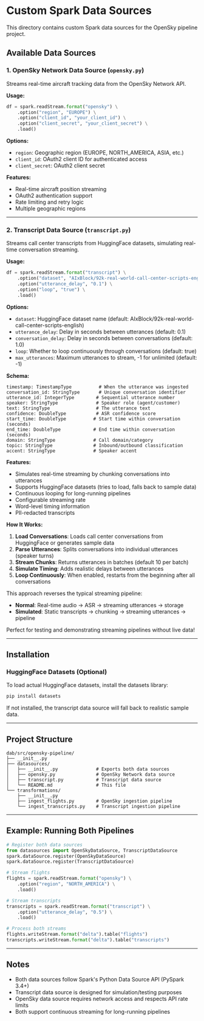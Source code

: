 # Custom Spark Data Sources

This directory contains custom Spark data sources for the OpenSky pipeline project.

## Available Data Sources

### 1. OpenSky Network Data Source (`opensky.py`)

Streams real-time aircraft tracking data from the OpenSky Network API.

**Usage:**
```python
df = spark.readStream.format("opensky") \
    .option("region", "EUROPE") \
    .option("client_id", "your_client_id") \
    .option("client_secret", "your_client_secret") \
    .load()
```

**Options:**
- `region`: Geographic region (EUROPE, NORTH_AMERICA, ASIA, etc.)
- `client_id`: OAuth2 client ID for authenticated access
- `client_secret`: OAuth2 client secret

**Features:**
- Real-time aircraft position streaming
- OAuth2 authentication support
- Rate limiting and retry logic
- Multiple geographic regions

---

### 2. Transcript Data Source (`transcript.py`)

Streams call center transcripts from HuggingFace datasets, simulating real-time conversation streaming.

**Usage:**
```python
df = spark.readStream.format("transcript") \
    .option("dataset", "AIxBlock/92k-real-world-call-center-scripts-english") \
    .option("utterance_delay", "0.1") \
    .option("loop", "true") \
    .load()
```

**Options:**
- `dataset`: HuggingFace dataset name (default: AIxBlock/92k-real-world-call-center-scripts-english)
- `utterance_delay`: Delay in seconds between utterances (default: 0.1)
- `conversation_delay`: Delay in seconds between conversations (default: 1.0)
- `loop`: Whether to loop continuously through conversations (default: true)
- `max_utterances`: Maximum utterances to stream, -1 for unlimited (default: -1)

**Schema:**
```
timestamp: TimestampType          # When the utterance was ingested
conversation_id: StringType       # Unique conversation identifier
utterance_id: IntegerType        # Sequential utterance number
speaker: StringType              # Speaker role (agent/customer)
text: StringType                 # The utterance text
confidence: DoubleType           # ASR confidence score
start_time: DoubleType          # Start time within conversation (seconds)
end_time: DoubleType            # End time within conversation (seconds)
domain: StringType              # Call domain/category
topic: StringType               # Inbound/outbound classification
accent: StringType              # Speaker accent
```

**Features:**
- Simulates real-time streaming by chunking conversations into utterances
- Supports HuggingFace datasets (tries to load, falls back to sample data)
- Continuous looping for long-running pipelines
- Configurable streaming rate
- Word-level timing information
- PII-redacted transcripts

**How It Works:**

1. **Load Conversations**: Loads call center conversations from HuggingFace or generates sample data
2. **Parse Utterances**: Splits conversations into individual utterances (speaker turns)
3. **Stream Chunks**: Returns utterances in batches (default 10 per batch)
4. **Simulate Timing**: Adds realistic delays between utterances
5. **Loop Continuously**: When enabled, restarts from the beginning after all conversations

This approach reverses the typical streaming pipeline:
- **Normal**: Real-time audio → ASR → streaming utterances → storage
- **Simulated**: Static transcripts → chunking → streaming utterances → pipeline

Perfect for testing and demonstrating streaming pipelines without live data!

---

## Installation

### HuggingFace Datasets (Optional)

To load actual HuggingFace datasets, install the datasets library:

```bash
pip install datasets
```

If not installed, the transcript data source will fall back to realistic sample data.

---

## Project Structure

```
dab/src/opensky-pipeline/
├── __init__.py
├── datasources/
│   ├── __init__.py              # Exports both data sources
│   ├── opensky.py               # OpenSky Network data source
│   ├── transcript.py            # Transcript data source
│   └── README.md                # This file
└── transformations/
    ├── __init__.py
    ├── ingest_flights.py        # OpenSky ingestion pipeline
    └── ingest_transcripts.py    # Transcript ingestion pipeline
```

---

## Example: Running Both Pipelines

```python
# Register both data sources
from datasources import OpenSkyDataSource, TranscriptDataSource
spark.dataSource.register(OpenSkyDataSource)
spark.dataSource.register(TranscriptDataSource)

# Stream flights
flights = spark.readStream.format("opensky") \
    .option("region", "NORTH_AMERICA") \
    .load()

# Stream transcripts
transcripts = spark.readStream.format("transcript") \
    .option("utterance_delay", "0.5") \
    .load()

# Process both streams
flights.writeStream.format("delta").table("flights")
transcripts.writeStream.format("delta").table("transcripts")
```

---

## Notes

- Both data sources follow Spark's Python Data Source API (PySpark 3.4+)
- Transcript data source is designed for simulation/testing purposes
- OpenSky data source requires network access and respects API rate limits
- Both support continuous streaming for long-running pipelines
